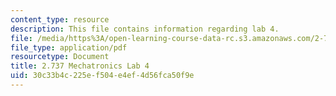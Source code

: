 ```yaml
---
content_type: resource
description: This file contains information regarding lab 4.
file: /media/https%3A/open-learning-course-data-rc.s3.amazonaws.com/2-737-mechatronics-fall-2014/30c33b4c225ef504e4ef4d56fca50f9e_MIT2_737F14_Lab4.pdf
file_type: application/pdf
resourcetype: Document
title: 2.737 Mechatronics Lab 4
uid: 30c33b4c-225e-f504-e4ef-4d56fca50f9e
---
```

